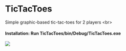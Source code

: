 TicTacToes
======
 Simple graphic-based tic-tac-toes for 2 players
<br\>
 #### Installation: Run TicTacToes/bin/Debug/TicTacToes.exe
<img src="https://user-images.githubusercontent.com/23034890/34440482-9676be06-ecc6-11e7-93f8-9087d2ad0ce4.jpg">
